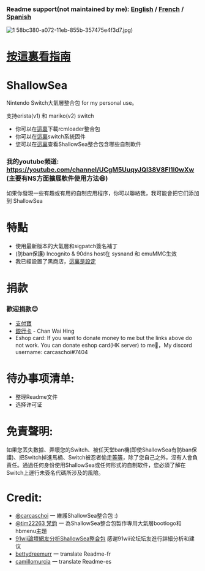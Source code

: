 ### Readme support(not maintained by me): [English](https://github.com/carcaschoi/ShallowSea/blob/main/README-EN.md) / [French](https://github.com/carcaschoi/ShallowSea/blob/main/README-FR.md) / [Spanish](https://github.com/carcaschoi/ShallowSea/blob/main/README-ES.md)

![1](https://user-images.githubusercontent.com/64573431/136920116-59c06923-c6f3-47c7-b372-db7ab6346a1e.png)
58bc380-a072-11eb-855b-357475e4f3d7.jpg)
# [按這裏看指南](https://github.com/carcaschoi/ShallowSea/blob/main/User%20guide.md)
# ShallowSea
Nintendo Switch大氣層整合包 for my personal use。

支持erista(v1) 和 mariko(v2) switch
* 你可以在[這裏](https://github.com/carcaschoi/rcmloader-package)下載rcmloader整合包
* 你可以在[這裏](https://darthsternie.net/switch-firmwares/)switch系統固件
* 您可以在[這裏](https://github.com/carcaschoi/ShallowSea/blob/main/ShallowSea%20homebrew%20app%20includes.md)查看ShallowSea整合包含哪些自制軟件
### 我的youtube頻道: https://youtube.com/channel/UCgM5UuqyJQl38V8FI1l0wXw (主要有NS方面擴展軟件使用方法😄)
如果你發現一些有趣或有用的自制应用程序，你可以聯絡我，我可能會把它们添加到 ShallowSea
# 特點
* 使用最新版本的大氣層和sigpatch簽名補丁
* (防ban保護) Incognito & 90dns host在 sysnand 和 emuMMC生效
* 我已經設置了黑商店，[這裏是設定](https://github.com/carcaschoi/ShallowSea/blob/main/tinfoil%20shop%20setup)

# 捐款
### 歡迎捐款😊
* [支付寶](https://user-images.githubusercontent.com/64573431/114517581-0ee41c00-9c71-11eb-8230-d6b029fc9cc2.jpg)
* [銀行卡](https://user-images.githubusercontent.com/64573431/114518848-5fa84480-9c72-11eb-95aa-7809a6e3332d.jpg) - Chan Wai Hing
* Eshop card: If you want to donate money to me but the links above do not work. You can donate eshop card(HK server) to me🤣，My discord username: carcaschoi#7404

# 待办事项清单:
* 整理Readme文件
* 选择许可证

# 免責聲明:
如果您丟失數據、弄壞您的Switch、被任天堂ban機(即使ShallowSea有防ban保護)、把Switch掉進馬桶、Switch被忍者偷走[等](https://www.youtube.com/watch?v=XnwvYiMK3ik)[等](https://www.youtube.com/watch?v=6X5kP6NjDTw)，除了您自己之外，沒有人會負責任。通過任何身份使用ShallowSea或任何形式的自制软件，您必須了解在Switch上運行未簽名代碼所涉及的風險。 
# Credit:
* [@carcaschoi](https://github.com/carcaschoi) 一 維護ShallowSea整合包 :)
* [@tim22263 梵鈞](https://github.com/tim22263) 一 為ShallowSea整合包製作專用大氣層bootlogo和hbmenu主題
* [91wii論壇網友分析ShallowSea整合包](
https://www.91wii.com/thread-231061-1-1.html) 感谢91wii论坛坛友進行詳細分析和建议
* [bettydreemurr](https://github.com/bettydreemurr) 一 translate Readme-fr
* [camillomurcia](https://github.com/camillomurcia) 一 translate Readme-es
